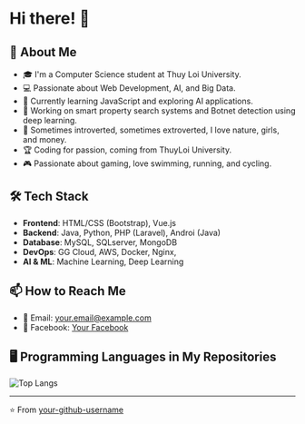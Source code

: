# Hi there! 👋

## 🚀 About Me
- 🎓 I'm a Computer Science student at Thuy Loi University.
- 💻 Passionate about Web Development, AI, and Big Data.
- 🌱 Currently learning JavaScript and exploring AI applications.
- 🔭 Working on smart property search systems and Botnet detection using deep learning.
- 🧑 Sometimes introverted, sometimes extroverted, I love nature, girls, and money.
- 🏆 Coding for passion, coming from ThuyLoi University.
- 🎮 Passionate about gaming, love swimming, running, and cycling.

## 🛠 Tech Stack
- **Frontend**: HTML/CSS (Bootstrap), Vue.js
- **Backend**: Java, Python, PHP (Laravel), Androi (Java)
- **Database**: MySQL, SQLserver, MongoDB
- **DevOps**: GG Cloud, AWS, Docker, Nginx, 
- **AI & ML**: Machine Learning, Deep Learning

## 📫 How to Reach Me
- 📧 Email: your.email@example.com
- 📘 Facebook: [Your Facebook](https://www.facebook.com/bach.nguyenn.90)

## 🖥️ Programming Languages in My Repositories
![Top Langs](https://github-readme-stats.vercel.app/api/top-langs/?username=your-github-username&layout=compact&theme=radical)

---
⭐️ From [your-github-username](https://github.com/your-github-username)

